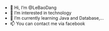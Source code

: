 - 👋 Hi, I’m @LeBaoDang
- 👀 I’m interested in technology
- 🌱 I’m currently learning Java and Database,...
- 📫 You can contact me via facebook

<!---
LeBaoDang/LeBaoDang is a ✨ special ✨ repository because its `README.md` (this file) appears on your GitHub profile.
You can click the Preview link to take a look at your changes.
--->
